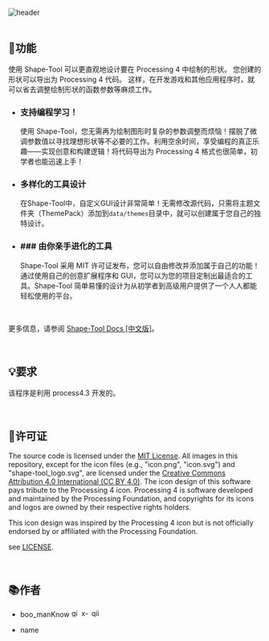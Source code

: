 ![header](https://github.com/user-attachments/assets/bb0c083b-8f61-42cf-9d8d-431891598cbd)
<br>
<br>
## 📌功能
使用 Shape-Tool 可以更直观地设计要在 Processing 4 中绘制的形状。 您创建的形状可以导出为 Processing 4 代码。 这样，在开发游戏和其他应用程序时，就可以省去调整绘制形状的函数参数等麻烦工作。

- ### 支持编程学习！
    使用 Shape-Tool，您无需再为绘制图形时复杂的参数调整而烦恼！摆脱了微调参数值以寻找理想形状等不必要的工作。利用空余时间，享受编程的真正乐趣——实现创意和构建逻辑！将代码导出为 Processing 4 格式也很简单，初学者也能迅速上手！

- ### 多样化的工具设计
    在Shape-Tool中，自定义GUI设计非常简单！无需修改源代码，只需将主题文件夹（ThemePack）添加到`data/themes`目录中，就可以创建属于您自己的独特设计。

- ### ### 由你亲手进化的工具
    Shape-Tool 采用 MIT 许可证发布，您可以自由修改并添加属于自己的功能！通过使用自己的创意扩展程序和 GUI，您可以为您的项目定制出最适合的工具。Shape-Tool 简单易懂的设计为从初学者到高级用户提供了一个人人都能轻松使用的平台。

<br>

更多信息，请参阅 [Shape-Tool Docs [中文版]](https://docs-shapetool.notion.site/cn)。

<br>

## 💡要求
该程序是利用 process4.3 开发的。

<br>

## 🪪许可证
The source code is licensed under the [MIT License](https://opensource.org/license/mit).
All images in this repository, except for the icon files (e.g., "icon.png", "icon.svg") and "shape-tool_logo.svg", are licensed under the [Creative Commons Attribution 4.0 International (CC BY 4.0)](https://creativecommons.org/licenses/by-sa/4.0/). 
The icon design of this software pays tribute to the Processing 4 icon. Processing 4 is software developed and maintained by the Processing Foundation, and copyrights for its icons and logos are owned by their respective rights holders. 

This icon design was inspired by the Processing 4 icon but is not officially endorsed by or affiliated with the Processing Foundation.

see [LICENSE](./LICENSE.md).


<br>

## 📚作者
- boo_manKnow
[<img width="16" alt="github-mark" src="https://github.com/user-attachments/assets/aac2e70c-0694-49e9-8648-1970c08a57bd">](https://github.com/Sea-cl0g)
[<img width="16" alt="x-logo-black" src="https://github.com/user-attachments/assets/dc730c9f-8d64-493f-a78c-ff7206166759">](https://x.com/boo_manKnow408)
[<img width="16" alt="qiita-image" src="https://github.com/user-attachments/assets/7ee1aa97-82b1-49b8-8e2b-1c2a0c0dc613">](https://qiita.com/boo_manKnow)

- name
